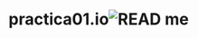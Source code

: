 # practica01.io![READ me](https://github.com/user-attachments/assets/ebcda2ce-a5df-4c98-a8d3-1e907b74d2ea)
